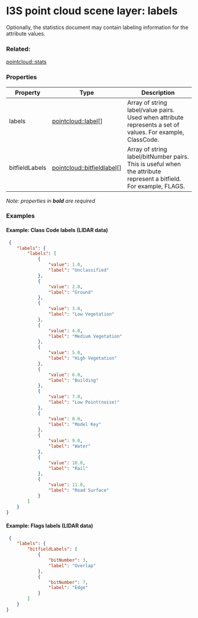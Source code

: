 # I3S point cloud scene layer: labels

Optionally, the statistics document may contain labeling information for the attribute values.

### Related:

[pointcloud::stats](stats.md)
### Properties

| Property | Type | Description |
| --- | --- | --- |
| labels | [pointcloud::label](label.md)[] | Array of string label/value pairs. Used when attribute represents a set of values. For example, ClassCode. |
| bitfieldLabels | [pointcloud::bitfieldlabel](bitfieldlabel.md)[] | Array of string label/bitNumber pairs. This is useful when the attribute represent a bitfield. For example, FLAGS. |

*Note: properties in **bold** are required*

### Examples 

#### Example: Class Code labels (LIDAR data) 

```json
 {
    "labels": {
        "labels": [
            {
                "value": 1.0,
                "label": "Unclassified"
            },
            {
                "value": 2.0,
                "label": "Ground"
            },
            {
                "value": 3.0,
                "label": "Low Vegetation"
            },
            {
                "value": 4.0,
                "label": "Medium Vegetation"
            },
            {
                "value": 5.0,
                "label": "High Vegetation"
            },
            {
                "value": 6.0,
                "label": "Building"
            },
            {
                "value": 7.0,
                "label": "Low Point(noise)"
            },
            {
                "value": 8.0,
                "label": "Model Key"
            },
            {
                "value": 9.0,
                "label": "Water"
            },
            {
                "value": 10.0,
                "label": "Rail"
            },
            {
                "value": 11.0,
                "label": "Road Surface"
            }
        ]
    }
} 
````

#### Example: Flags labels (LIDAR data) 

```json
 {
    "labels": {
        "bitfieldLabels": [
            {
                "bitNumber": 3,
                "label": "Overlap"
            },
            {
                "bitNumber": 7,
                "label": "Edge"
            }
        ]
    }
} 
````

